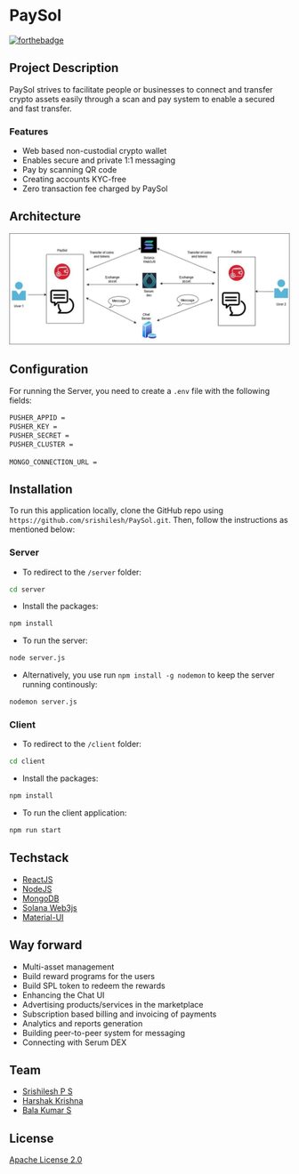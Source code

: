 # PaySol
[![forthebadge](https://forthebadge.com/images/badges/made-with-javascript.svg)](https://forthebadge.com)

## Project Description

PaySol strives to facilitate people or businesses to connect and transfer crypto assets easily through a scan and pay system to enable a secured and fast transfer.

### Features
- Web based non-custodial crypto wallet
- Enables secure and private 1:1 messaging
- Pay by scanning QR code
- Creating accounts KYC-free
- Zero transaction fee charged by PaySol

## Architecture

![Architecture diagram](./resources/Architecture.jpg)

## Configuration

For running the Server, you need to create a `.env` file with the following fields:

```env
PUSHER_APPID = 
PUSHER_KEY = 
PUSHER_SECRET = 
PUSHER_CLUSTER = 

MONGO_CONNECTION_URL =
```

## Installation

To run this application locally, clone the GitHub repo using `https://github.com/srishilesh/PaySol.git`. Then, follow the instructions as mentioned below:

### Server

- To redirect to the `/server` folder:

```bash
cd server
```

- Install the packages:

```bash
npm install
```

- To run the server:

```bash
node server.js
```

- Alternatively, you use run `npm install -g nodemon` to keep the server running continously:

```bash
nodemon server.js
```

### Client
- To redirect to the `/client` folder:

```bash
cd client
```

- Install the packages:

```bash
npm install
```

- To run the client application:

```bash
npm run start
```

## Techstack
- [ReactJS](https://github.com/facebook/react)
- [NodeJS](https://github.com/nodejs)
- [MongoDB](https://github.com/mongodb/mongo)
- [Solana Web3js](https://solana-labs.github.io/solana-web3.js/modules.html)
- [Material-UI](material-ui.com)

## Way forward
- Multi-asset management
- Build reward programs for the users
- Build SPL token to redeem the rewards
- Enhancing the Chat UI
- Advertising products/services in the marketplace
- Subscription based billing and invoicing of payments
- Analytics and reports generation
- Building peer-to-peer system for messaging
- Connecting with Serum DEX

## Team
- [Srishilesh P S](https://github.com/srishilesh)
- [Harshak Krishna](https://github.com/Harshak777)
- [Bala Kumar S](https://github.com/balasbk)

## License
[Apache License 2.0](./LICENSE)
